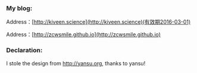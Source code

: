 ### My blog:

Address：[http://kiveen.science](http://kiveen.science)(有效期2016-03-01)

Address：[http://zcwsmile.github.io](http://zcwsmile.github.io)

### Declaration:

I stole the design from  <a href="http://yansu.org" target="_blank">http://yansu.org</a>, thanks to yansu!
